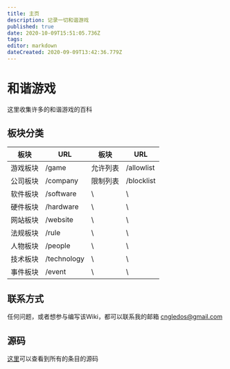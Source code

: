 ```yaml
---
title: 主页
description: 记录一切和谐游戏
published: true
date: 2020-10-09T15:51:05.736Z
tags: 
editor: markdown
dateCreated: 2020-09-09T13:42:36.779Z
---
```



和谐游戏
========

这里收集许多的和谐游戏的百科

板块分类
--------

| 板块     | URL         | 板块     | URL        |
| -------- | ----------- | -------- | ---------- |
| 游戏板块 | /game       | 允许列表 | /allowlist |
| 公司板块 | /company    | 限制列表 | /blocklist |
| 软件板块 | /software   | \        | \          |
| 硬件板块 | /hardware   | \        | \          |
| 网站板块 | /website    | \        | \          |
| 法规板块 | /rule       | \        | \          |
| 人物板块 | /people     | \        | \          |
| 技术板块 | /technology | \        | \          |
| 事件板块 | /event      | \        | \          |

联系方式
--------

任何问题，或者想参与编写该Wiki，都可以联系我的邮箱 cngledos@gmail.com

源码
----

[这里](https://github.com/gledos/ggame_wiki)可以查看到所有的条目的源码